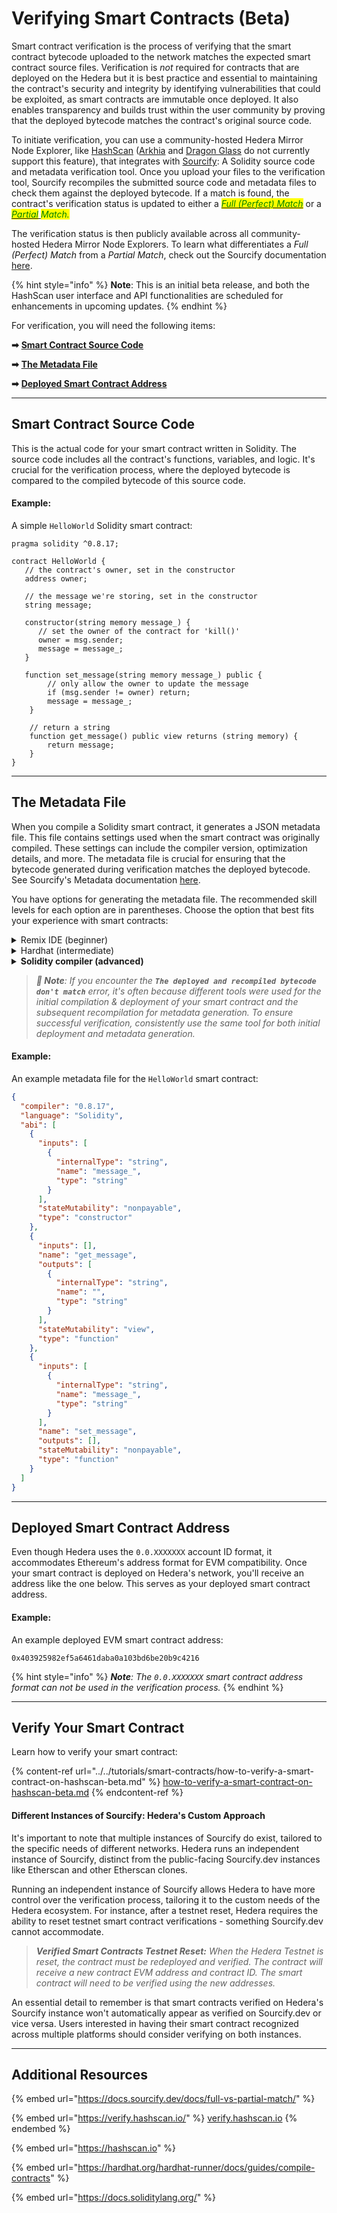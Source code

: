 # Verifying Smart Contracts (Beta)

Smart contract verification is the process of verifying that the smart contract bytecode uploaded to the network matches the expected smart contract source files. Verification is _not_ required for contracts that are deployed on the Hedera but it is best practice and essential to maintaining the contract's security and integrity by identifying vulnerabilities that could be exploited, as smart contracts are immutable once deployed. It also enables transparency and builds trust within the user community by proving that the deployed bytecode matches the contract's original source code.

To initiate verification, you can use a community-hosted Hedera Mirror Node Explorer, like [HashScan](https://hashscan.io/) ([Arkhia](https://explorer.arkhia.io/) and [Dragon Glass](https://app.dragonglass.me/) do not currently support this feature), that integrates with [Sourcify](../../support-and-community/glossary.md#sourcify): A Solidity source code and metadata verification tool. Once you upload your files to the verification tool, Sourcify recompiles the submitted source code and metadata files to check them against the deployed bytecode. If a match is found, the contract's verification status is updated to either a [_<mark style="color:green;">Full (Perfect) Match</mark>_](https://docs.sourcify.dev/docs/full-vs-partial-match/#full-perfect-matches) or a [_<mark style="color:green;">Partial</mark>_ ](https://docs.sourcify.dev/docs/full-vs-partial-match/#partial-matches)_<mark style="color:green;">Match.</mark>_

The verification status is then publicly available across all community-hosted Hedera Mirror Node Explorers. To learn what differentiates a _Full (Perfect) Match_ from a _Partial Match_, check out the Sourcify documentation [here](https://docs.sourcify.dev/docs/full-vs-partial-match/).

{% hint style="info" %}
**Note**: This is an initial beta release, and both the HashScan user interface and API functionalities are scheduled for enhancements in upcoming updates.
{% endhint %}

For verification, you will need the following items:

**➡** [**Smart Contract Source Code**](verifying-smart-contracts.md#smart-contract-source-code)

**➡** [**The Metadata File**](verifying-smart-contracts.md#the-metadata-file)

**➡** [**Deployed Smart Contract Address**](verifying-smart-contracts.md#deployed-smart-contract-address)

***

## Smart Contract Source Code

This is the actual code for your smart contract written in Solidity. The source code includes all the contract's functions, variables, and logic. It's crucial for the verification process, where the deployed bytecode is compared to the compiled bytecode of this source code.

#### Example:

A simple `HelloWorld` Solidity smart contract:

```solidity
pragma solidity ^0.8.17;

contract HelloWorld {
   // the contract's owner, set in the constructor
   address owner;
   
   // the message we're storing, set in the constructor
   string message;
 
   constructor(string memory message_) {
      // set the owner of the contract for 'kill()'
      owner = msg.sender;
      message = message_; 
   }
   
   function set_message(string memory message_) public {
        // only allow the owner to update the message
        if (msg.sender != owner) return;
        message = message_;
    }

    // return a string
    function get_message() public view returns (string memory) {
        return message;
    }
}
```

***

## The Metadata File

When you compile a Solidity smart contract, it generates a JSON metadata file. This file contains settings used when the smart contract was originally compiled. These settings can include the compiler version, optimization details, and more. The metadata file is crucial for ensuring that the bytecode generated during verification matches the deployed bytecode. See Sourcify's Metadata documentation [here](https://docs.sourcify.dev/docs/metadata/#metadata).

You have options for generating the metadata file. The recommended skill levels for each option are in parentheses. Choose the option that best fits your experience with smart contracts:

<details>

<summary>Remix IDE (beginner)</summary>

To create a metadata file in Remix, compile your smart contract and the compiled artifacts will be saved in the `artifacts/` directory and the `<dynamic_hash.json` metadata file will be under `artifacts/build-info` and used for verification. Alternatively, you can copy and paste it from the Solidity compiler tab. Please see the image below.

<img src="../../.gitbook/assets/remix metadata.png" alt="" data-size="original">

See the Remix IDE docs for more detailed documentation [here](https://remix-ide.readthedocs.io/en/latest/contract\_metadata.html).

**Note:** Taking the bytecode and metadata from Remix and then deploying that on Hedera results in a _**full (perfect) match**_. Taking the bytecode and metadata from Remix _after_ deploying the contract on Hedera results in a _**partial match**_ or _**The deployed and recompiled bytecode don't match**_ error.

</details>

<details>

<summary>Hardhat (intermediate)</summary>

To create the `.json` metadata file with Hardhat, compile the contract using the `npx hardhat compile` command. The compiled artifacts will be saved in the `artifacts/` directory and the `<dynamic_hash>.json` metadata file will be under `artifacts/build-info` and used for verification. See Sourcify Hardhat metadata [here](https://docs.sourcify.dev/docs/metadata/#hardhat).

<img src="../../.gitbook/assets/hardhat contract artifacts.png" alt="" data-size="original">

</details>

<details>

<summary><strong>Solidity compiler (advanced)</strong></summary>

You can pass the `--metadata` flag to the Solidity command line compiler to get the metadata output printed.

```
solc --metadata contracts/HelloWorld.sol
```

Write the metadata into a file with

```
solc --metadata contracts/HelloWorld.sol > metadata.json
```

**Note:`solc` vs. `solcjs`**

**📣** `solcjs` will not generate the metadata using the `--metadata` flag. The option is only supported in `solc`.

</details>

> _**🚨 Note**: If you encounter the **`The deployed and recompiled bytecode don't match`** error, it's often because different tools were used for the initial compilation & deployment of your smart contract and the subsequent recompilation for metadata generation. To ensure successful verification, consistently use the same tool for both initial deployment and metadata generation._

#### Example:

An example metadata file for the `HelloWorld` smart contract:

```json
{
  "compiler": "0.8.17",
  "language": "Solidity",
  "abi": [
    {
      "inputs": [
        {
          "internalType": "string",
          "name": "message_",
          "type": "string"
        }
      ],
      "stateMutability": "nonpayable",
      "type": "constructor"
    },
    {
      "inputs": [],
      "name": "get_message",
      "outputs": [
        {
          "internalType": "string",
          "name": "",
          "type": "string"
        }
      ],
      "stateMutability": "view",
      "type": "function"
    },
    {
      "inputs": [
        {
          "internalType": "string",
          "name": "message_",
          "type": "string"
        }
      ],
      "name": "set_message",
      "outputs": [],
      "stateMutability": "nonpayable",
      "type": "function"
    }
  ]
}
```

***

## Deployed Smart Contract Address

Even though Hedera uses the `0.0.XXXXXXX` account ID format, it accommodates Ethereum's address format for EVM compatibility. Once your smart contract is deployed on Hedera's network, you'll receive an address like the one below. This serves as your deployed smart contract address.

#### Example:

An example deployed EVM smart contract address:

```
0x403925982ef5a6461daba0a103bd6be20b9c4216
```

{% hint style="info" %}
_**Note**: The `0.0.XXXXXXX` smart contract address format can not be used in the verification process._
{% endhint %}

***

## Verify Your Smart Contract

Learn how to verify your smart contract:

{% content-ref url="../../tutorials/smart-contracts/how-to-verify-a-smart-contract-on-hashscan-beta.md" %}
[how-to-verify-a-smart-contract-on-hashscan-beta.md](../../tutorials/smart-contracts/how-to-verify-a-smart-contract-on-hashscan-beta.md)
{% endcontent-ref %}

#### Different Instances of Sourcify: Hedera's Custom Approach

It's important to note that multiple instances of Sourcify do exist, tailored to the specific needs of different networks. Hedera runs an independent instance of Sourcify, distinct from the public-facing Sourcify.dev instances like Etherscan and other Etherscan clones.

Running an independent instance of Sourcify allows Hedera to have more control over the verification process, tailoring it to the custom needs of the Hedera ecosystem. For instance, after a testnet reset, Hedera requires the ability to reset testnet smart contract verifications - something Sourcify.dev cannot accommodate.

> _**Verified Smart Contracts Testnet Reset:** When the Hedera Testnet is reset, the contract must be redeployed and verified. The contract will receive a new contract EVM address and contract ID. The smart contract will need to be verified using the new addresses._

An essential detail to remember is that smart contracts verified on Hedera's Sourcify instance won't automatically appear as verified on Sourcify.dev or vice versa. Users interested in having their smart contract recognized across multiple platforms should consider verifying on both instances.

***

## Additional Resources

{% embed url="https://docs.sourcify.dev/docs/full-vs-partial-match/" %}

{% embed url="https://verify.hashscan.io/" %}
[verify.hashscan.io](https://verify.hashscan.io/)
{% endembed %}

{% embed url="https://hashscan.io" %}

{% embed url="https://hardhat.org/hardhat-runner/docs/guides/compile-contracts" %}

{% embed url="https://docs.soliditylang.org/" %}
